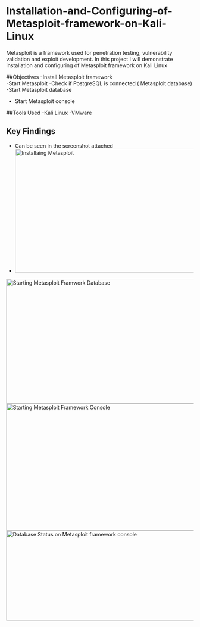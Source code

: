 # Installation-and-Configuring-of-Metasploit-framework-on-Kali-Linux
Metasploit is a framework used for penetration testing, vulnerability validation and exploit development. In this project I will demonstrate installation and configuring of Metasploit framework on Kali Linux 

##Objectives
-Install Metasploit framework  
-Start Metasploit
-Check if PostgreSQL is connected ( Metasploit database) 
-Start Metasploit database 
- Start Metasploit console

##Tools Used
-Kali Linux 
-VMware 

## Key Findings
- Can be seen in the screenshot attached
- <img width="554" height="332" alt="Installaing  Metasploit" src="https://github.com/user-attachments/assets/dd9117d2-3f46-4cc0-adc4-c0f5536ee941" />
<img width="548" height="335" alt="Starting Metasploit Framwork Database" src="https://github.com/user-attachments/assets/0dcd0734-23fd-4a3e-81b2-03fbeeba3428" />
<img width="541" height="341" alt="Starting Metasploit Framework Console" src="https://github.com/user-attachments/assets/9e1e68be-7dc9-4345-9431-71a7572dc226" />
<img width="533" height="243" alt="Database Status on Metasploit framework console" src="https://github.com/user-attachments/assets/7db3e3a9-196f-4988-a58c-24109e682031" />


 

